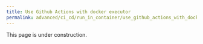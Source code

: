 ```yaml
---
title: Use Github Actions with docker executor
permalink: advanced/ci_cd/run_in_container/use_github_actions_with_docker_executor.html
---
```


This page is under construction.
